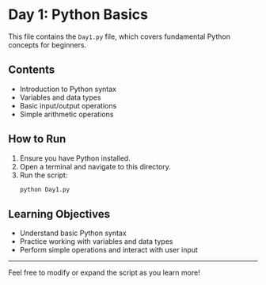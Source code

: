 # Day 1: Python Basics

This file contains the `Day1.py` file, which covers fundamental Python concepts for beginners.

## Contents

- Introduction to Python syntax
- Variables and data types
- Basic input/output operations
- Simple arithmetic operations

## How to Run

1. Ensure you have Python installed.
2. Open a terminal and navigate to this directory.
3. Run the script:
    ```bash
    python Day1.py
    ```

## Learning Objectives

- Understand basic Python syntax
- Practice working with variables and data types
- Perform simple operations and interact with user input

---
Feel free to modify or expand the script as you learn more!